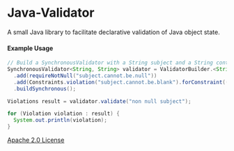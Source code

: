 # Java-Validator

A small Java library to facilitate declarative validation of Java object state.


#### Example Usage

```java
// Build a SynchronousValidator with a String subject and a String context.
SynchronousValidator<String, String> validator = ValidatorBuilder.<String, String>builder()
  .add(requireNotNull("subject.cannot.be.null"))
  .add(Constraints.violation("subject.cannot.be.blank").forConstraint((subject, context) -> !subject.isBlank()))
  .buildSynchronous();

Violations result = validator.validate("non null subject");

for (Violation violation : result) {
  System.out.println(violation);
}
```

[Apache 2.0 License](https://www.apache.org/licenses/LICENSE-2.0)